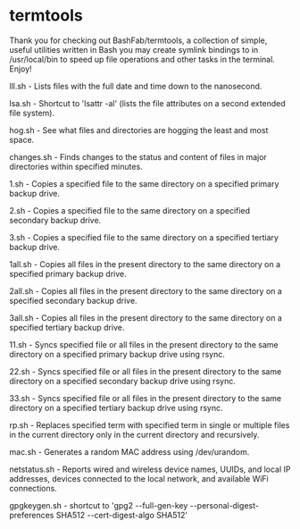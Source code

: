 # termtools



Thank you for checking out BashFab/termtools, a collection of simple, useful utilities written in Bash you may create symlink bindings to in /usr/local/bin to speed up file operations and other tasks in the terminal. Enjoy!


lll.sh - Lists files with the full date and time down to the nanosecond.

lsa.sh - Shortcut to 'lsattr -al' (lists the file attributes on a second extended file system).

hog.sh - See what files and directories are hogging the least and most space.

changes.sh - Finds changes to the status and content of files in major directories within specified minutes.

1.sh - Copies a specified file to the same directory on a specified primary backup drive.

2.sh - Copies a specified file to the same directory on a specified secondary backup drive.

3.sh - Copies a specified file to the same directory on a specified tertiary backup drive.

1all.sh - Copies all files in the present directory to the same directory on a specified primary backup drive.

2all.sh - Copies all files in the present directory to the same directory on a specified secondary backup drive.

3all.sh - Copies all files in the present directory to the same directory on a specified tertiary backup drive.

11.sh - Syncs specified file or all files in the present directory to the same directory on a specified primary backup drive using rsync.

22.sh - Syncs specified file or all files in the present directory to the same directory on a specified secondary backup drive using rsync.

33.sh - Syncs specified file or all files in the present directory to the same directory on a specified tertiary backup drive using rsync.

rp.sh - Replaces specified term with specified term in single or multiple files in the current directory only in the current directory and recursively.

mac.sh - Generates a random MAC address using /dev/urandom.

netstatus.sh - Reports wired and wireless device names, UUIDs, and local IP addresses, devices connected to the local network, and available WiFi connections.

gpgkeygen.sh - shortcut to 'gpg2 --full-gen-key --personal-digest-preferences SHA512 --cert-digest-algo SHA512'
